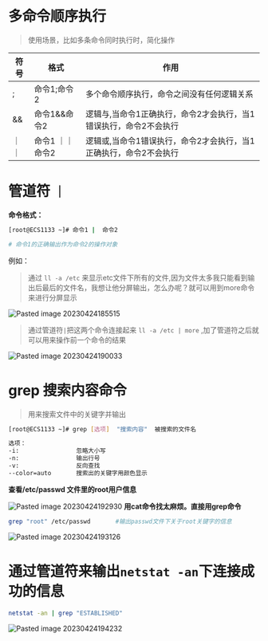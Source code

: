 
# 多命令顺序执行

> 使用场景，比如多条命令同时执行时，简化操作

| 符号 | 格式            | 作用                                                              |
| ---- | --------------- | ----------------------------------------------------------------- |
| ;    | 命令1;命令2     | 多个命令顺序执行，命令之间没有任何逻辑关系                        |
| &&   | 命令1&&命令2    | 逻辑与,当命令1正确执行，命令2才会执行，当1错误执行，命令2不会执行 |
|｜｜| 命令1 ｜｜命令2 | 逻辑或,当命令1错误执行，命令2才会执行，当1正确执行，命令2不会执行 |


# 管道符 `｜`

**命令格式：**


```bash
[root@ECS1133 ~]# 命令1 |  命令2

# 命令1的正确输出作为命令2的操作对象

```

例如：

> 通过 ` ll -a /etc ` 来显示etc文件下所有的文件,因为文件太多我只能看到输出后最后的文件名，我想让他分屏输出，怎么办呢？就可以用到more命令来进行分屏显示

 ![Pasted image 20230424185515](http://qn.qu1u1.cn/202304241943154.png)
> 通过管道符`|`把这两个命令连接起来 `ll -a /etc | more`  ,加了管道符之后就可以用来操作前一个命令的结果

![Pasted image 20230424190033](http://qn.qu1u1.cn/202304241943645.png)


# grep 搜索内容命令

> 用来搜索文件中的关键字并输出

```bash
[root@ECS1133 ~]# grep [选项]  "搜索内容"  被搜索的文件名

选项：
-i:                忽略大小写
-n:                输出行号
-v:                反向查找
--color=auto       搜索出的关键字用颜色显示
```

**查看/etc/passwd  文件里的root用户信息**

![Pasted image 20230424192930](http://qn.qu1u1.cn/202304241943675.png)
**用cat命令找太麻烦。直接用grep命令**

```bash
grep "root" /etc/passwd       #输出passwd文件下关于root关键字的信息
```
![Pasted image 20230424193126](http://qn.qu1u1.cn/202304241943057.png)

# 通过管道符来输出`netstat -an`下连接成功的信息

```bash
netstat -an | grep "ESTABLISHED"
```

![Pasted image 20230424194232](http://qn.qu1u1.cn/202304241942541.png)